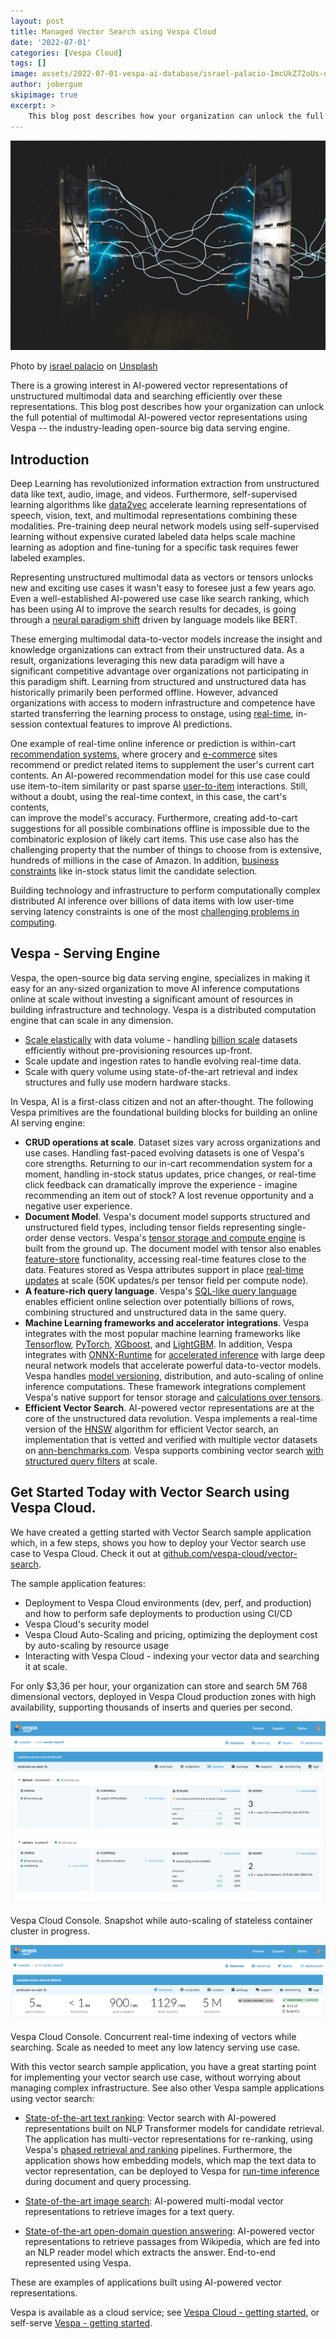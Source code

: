 ```yaml
---
layout: post
title: Managed Vector Search using Vespa Cloud 
date: '2022-07-01'
categories: [Vespa Cloud]
tags: []
image: assets/2022-07-01-vespa-ai-database/israel-palacio-ImcUkZ72oUs-unsplash.jpg
author: jobergum
skipimage: true
excerpt: >
    This blog post describes how your organization can unlock the full potential of multimodal AI-powered vector representations using Vespa -- the industry-leading open-source big data serving engine.
---
```


<img src="/assets/2022-07-01-vespa-ai-database/israel-palacio-ImcUkZ72oUs-unsplash.jpg"/>
<p class="image-credit">
Photo by <a href="https://unsplash.com/@othentikisra?utm_source=unsplash&utm_medium=referral&utm_content=creditCopyText">israel palacio</a> on <a href="https://unsplash.com/?utm_source=unsplash&utm_medium=referral&utm_content=creditCopyText">Unsplash</a>
</p>

There is a growing interest in AI-powered vector representations of unstructured multimodal data 
and searching efficiently over these representations. This blog post describes how your organization can unlock the full potential of multimodal AI-powered vector representations using Vespa -- the industry-leading open-source big data serving engine. 

## Introduction

Deep Learning has revolutionized information extraction from unstructured data like text, audio, image, and videos. 
Furthermore,  self-supervised learning algorithms like [data2vec](https://ai.facebook.com/blog/the-first-high-performance-self-supervised-algorithm-that-works-for-speech-vision-and-text/) 
accelerate learning representations of speech, vision, text, and multimodal representations 
combining these modalities. Pre-training deep neural network models using self-supervised
learning without expensive curated labeled data helps scale machine learning as 
adoption and fine-tuning for a specific task requires fewer labeled examples. 

Representing unstructured multimodal data as vectors or tensors unlocks new and exciting use cases 
it wasn't easy to foresee just a few years ago. Even a well-established AI-powered use case like 
search ranking, which has been using AI to improve the search results for decades, 
is going through a [neural paradigm shift](https://blog.vespa.ai/pretrained-transformer-language-models-for-search-part-1/) 
driven by language models like BERT.

These emerging multimodal data-to-vector models increase the insight and knowledge organizations can 
extract from their unstructured data. As a result, organizations leveraging this 
new data paradigm will have a significant competitive advantage over organizations 
not participating in this paradigm shift. 
Learning from structured and unstructured data has historically
primarily been performed offline. 
However, advanced organizations with access to modern infrastructure 
and competence have started transferring the learning process to onstage, 
using [real-time](https://huyenchip.com/2022/01/02/real-time-machine-learning-challenges-and-solutions.html), 
in-session contextual features to improve AI predictions. 

One example of real-time online inference or prediction is within-cart 
[recommendation systems](https://docs.vespa.ai/en/tutorials/news-1-getting-started.html), 
where grocery and [e-commerce](https://blog.vespa.ai/e-commerce-search-and-recommendation-with-vespaai/) sites recommend or predict 
related items to supplement the user's current cart contents. 
An AI-powered recommendation model for this use case could use item-to-item similarity 
or past sparse [user-to-item](https://docs.vespa.ai/en/tutorials/news-1-getting-started.html) interactions. 
Still, without a doubt, using the real-time context, in this case, the cart's contents,  
can improve the model's accuracy. Furthermore, 
creating add-to-cart suggestions for all possible combinations offline is impossible 
due to the combinatoric explosion of likely cart items. 
This use case also has the challenging property that the number of things to choose from is extensive, 
hundreds of millions in the case of Amazon. In addition, [business constraints](https://blog.vespa.ai/constrained-approximate-nearest-neighbor-search/) like in-stock status limit the candidate selection.  

Building technology and infrastructure to perform computationally complex distributed AI inference 
over billions of data items with low user-time serving latency constraints 
is one of the most [challenging problems in computing](https://blog.vespa.ai/the-hardest-problem-in-computing/).  

## Vespa - Serving Engine
Vespa, the open-source big data serving engine, specializes in making it easy for an 
any-sized organization to move AI inference computations online at scale without investing a significant amount of resources in building infrastructure and technology. Vespa is a distributed computation engine that can scale in any dimension. 

- [Scale elastically](https://docs.vespa.ai/en/elasticity.html) with data volume  - handling [billion scale](https://blog.vespa.ai/vespa-hybrid-billion-scale-vector-search/) 
datasets efficiently without pre-provisioning resources up-front. 
- Scale update and ingestion rates to handle evolving real-time data.  
- Scale with query volume using state-of-the-art retrieval and index structures and fully use modern hardware stacks.  

In Vespa, AI is a first-class citizen and not an after-thought. The following Vespa primitives are the 
foundational building blocks for building an online AI serving engine:

- **CRUD operations at scale**. Dataset sizes vary across organizations and use cases. Handling fast-paced evolving datasets is one of Vespa's core strengths. Returning to our in-cart recommendation system for a moment, handling in-stock status updates, price changes, or real-time click feedback can dramatically improve the experience - imagine recommending an item out of stock? A lost revenue opportunity and a negative user experience. 
- **Document Model**. Vespa's document model supports structured and unstructured field types, including tensor fields representing single-order dense vectors. Vespa's [tensor storage and compute engine](https://blog.vespa.ai/computing-with-tensors/) 
is built from the ground up. 
The document model with tensor also enables [feature-store](https://blog.vespa.ai/parent-child-joins-tensors-content-recommendation/) functionality, accessing real-time features close to the data.
Features stored as Vespa attributes support in place [real-time updates](https://docs.vespa.ai/en/partial-updates.html) 
at scale (50K updates/s per tensor field per compute node). 
- **A feature-rich query language**. Vespa's [SQL-like query language](https://docs.vespa.ai/en/query-language.html) 
enables efficient online selection over potentially billions of rows, combining structured and unstructured data in the same query.
- **Machine Learning frameworks and accelerator integrations**. Vespa integrates with the most popular machine learning frameworks like 
[Tensorflow](https://docs.vespa.ai/en/tensorflow), [PyTorch](https://docs.vespa.ai/en/onnx.html), 
[XGboost](https://docs.vespa.ai/en/xgboost.html), and [LightGBM](https://docs.vespa.ai/en/lightgbm.html). 
In addition, Vespa integrates with [ONNX-Runtime](https://blog.vespa.ai/stateful-model-serving-how-we-accelerate-inference-using-onnx-runtime/) 
for [accelerated inference](https://blog.vespa.ai/ml-model-serving-at-scale/) 
with large deep neural network models that accelerate powerful data-to-vector models.
Vespa handles [model versioning](https://docs.vespa.ai/en/tutorials/models-hot-swap.html),
distribution, and auto-scaling of online inference computations.
These framework integrations complement Vespa's native 
support for tensor storage and [calculations over tensors](https://blog.vespa.ai/computing-with-tensors/). 
- **Efficient Vector Search**. AI-powered vector representations are at the core of the unstructured data revolution. Vespa implements a real-time version of the [HNSW](https://docs.vespa.ai/en/approximate-nn-hnsw.html) algorithm for efficient Vector search, an implementation that is vetted and verified with multiple vector datasets on [ann-benchmarks.com](http://ann-benchmarks.com/). 
Vespa supports combining vector search [with structured query filters](https://blog.vespa.ai/constrained-approximate-nearest-neighbor-search/) at scale. 

 
## Get Started Today with Vector Search using Vespa Cloud. 
We have created a getting started with Vector Search sample application which,
in a few steps, shows you how to deploy your Vector search use case to Vespa Cloud.
Check it out at [github.com/vespa-cloud/vector-search](https://github.com/vespa-cloud/vector-search).

The sample application features:

- Deployment to Vespa Cloud environments (dev, perf, and production) and how to perform safe deployments to production using CI/CD
- Vespa Cloud's security model 
- Vespa Cloud Auto-Scaling and pricing, optimizing the deployment cost by auto-scaling by resource usage 
- Interacting with Vespa Cloud - indexing your vector data and searching it at scale. 

For only $3,36 per hour, your organization can store and search 5M 768 dimensional vectors, 
deployed in Vespa Cloud production zones with high availability, supporting thousands
of inserts and queries per second. 

<img src="/assets/2022-07-01-vespa-ai-database/vespa-vector-cloud-auto-scaling.png"/>
<p class="image-credit">
Vespa Cloud Console. Snapshot while auto-scaling of stateless container cluster in progress.  
</p>


<img src="/assets/2022-07-01-vespa-ai-database/vespa-vector-cloud-concurrency.png"/>
<p class="image-credit">
Vespa Cloud Console. Concurrent real-time indexing of vectors while searching. Scale as needed to 
meet any low latency serving use case. 
</p>

With this vector search sample application, you have a great starting point for 
implementing your vector search use case, without worrying about managing complex infrastructure. 
See also other Vespa sample applications using vector search:

- [State-of-the-art text ranking](https://github.com/vespa-engine/sample-apps/blob/master/msmarco-ranking/passage-ranking.md):
Vector search with AI-powered representations built on NLP Transformer models for candidate retrieval.
The application has multi-vector representations for re-ranking, using Vespa's [phased retrieval and ranking](https://docs.vespa.ai/en/phased-ranking.html)
pipelines. Furthermore, the application shows how embedding models, which map the text data to vector representation, can be
deployed to Vespa for [run-time inference](https://blog.vespa.ai/stateless-model-evaluation/) during document and query processing.

- [State-of-the-art image search](https://github.com/vespa-engine/sample-apps/tree/master/text-image-search): AI-powered multi-modal vector representations
to retrieve images for a text query.

- [State-of-the-art open-domain question answering](https://github.com/vespa-engine/sample-apps/tree/master/dense-passage-retrieval-with-ann): AI-powered vector representations
to retrieve passages from Wikipedia, which are fed into an NLP reader model which extracts the answer. End-to-end represented using Vespa.

These are examples of applications built using AI-powered vector representations. 

Vespa is available as a cloud service; see [Vespa Cloud - getting started](https://cloud.vespa.ai/en/getting-started),
or self-serve [Vespa - getting started](https://docs.vespa.ai/en/getting-started.html).